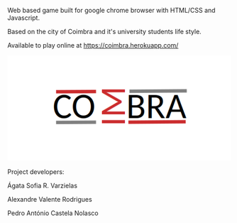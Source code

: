 Web based game built for google chrome browser with HTML/CSS and Javascript.

Based on the city of Coimbra and it's university students life style.

Available to play online at https://coimbra.herokuapp.com/

![alt text](https://github.com/LexVar/Coimbra/blob/master/resources/logo.png?raw=true)


Project developers:

Ágata Sofia R. Varzielas

Alexandre Valente Rodrigues

Pedro António Castela Nolasco
